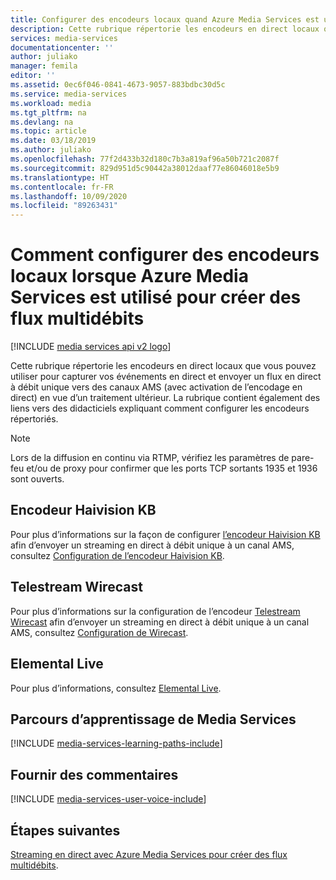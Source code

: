 ```yaml
---
title: Configurer des encodeurs locaux quand Azure Media Services est utilisé pour créer des flux multidébits | Microsoft Docs
description: Cette rubrique répertorie les encodeurs en direct locaux que vous pouvez utiliser pour capturer vos événements en direct et envoyer un flux en direct à débit unique vers des canaux AMS (avec activation de l’encodage en direct) en vue d’un traitement ultérieur. La rubrique contient des liens vers des didacticiels expliquant comment configurer les encodeurs répertoriés.
services: media-services
documentationcenter: ''
author: juliako
manager: femila
editor: ''
ms.assetid: 0ec6f046-0841-4673-9057-883bdbc30d5c
ms.service: media-services
ms.workload: media
ms.tgt_pltfrm: na
ms.devlang: na
ms.topic: article
ms.date: 03/18/2019
ms.author: juliako
ms.openlocfilehash: 77f2d433b32d180c7b3a819af96a50b721c2087f
ms.sourcegitcommit: 829d951d5c90442a38012daaf77e86046018e5b9
ms.translationtype: HT
ms.contentlocale: fr-FR
ms.lasthandoff: 10/09/2020
ms.locfileid: "89263431"
---
```

# <a name="how-to-configure-on-premises-encoders-when-using-azure-media-services-to-create-multi-bitrate-streams"></a>Comment configurer des encodeurs locaux lorsque Azure Media Services est utilisé pour créer des flux multidébits

[!INCLUDE [media services api v2 logo](./includes/v2-hr.md)]

Cette rubrique répertorie les encodeurs en direct locaux que vous pouvez utiliser pour capturer vos événements en direct et envoyer un flux en direct à débit unique vers des canaux AMS (avec activation de l’encodage en direct) en vue d’un traitement ultérieur. La rubrique contient également des liens vers des didacticiels expliquant comment configurer les encodeurs répertoriés.

> [!NOTE]
> Lors de la diffusion en continu via RTMP, vérifiez les paramètres de pare-feu et/ou de proxy pour confirmer que les ports TCP sortants 1935 et 1936 sont ouverts.

## <a name="haivision-kb-encoder"></a>Encodeur Haivision KB
Pour plus d’informations sur la façon de configurer [l’encodeur Haivision KB](https://www.haivision.com/products/kb-series/) afin d’envoyer un streaming en direct à débit unique à un canal AMS, consultez [Configuration de l’encodeur Haivision KB](media-services-configure-kb-live-encoder.md).

## <a name="telestream-wirecast"></a>Telestream Wirecast
Pour plus d’informations sur la configuration de l’encodeur [Telestream Wirecast](https://www.telestream.net/wirecast/overview.htm) afin d’envoyer un streaming en direct à débit unique à un canal AMS, consultez [Configuration de Wirecast](media-services-configure-wirecast-live-encoder.md).

## <a name="elemental-live"></a>Elemental Live
Pour plus d’informations, consultez [Elemental Live](https://www.elemental.com/products/aws-elemental-appliances-software/#elemental-live).

## <a name="media-services-learning-paths"></a>Parcours d’apprentissage de Media Services
[!INCLUDE [media-services-learning-paths-include](../../../includes/media-services-learning-paths-include.md)]

## <a name="provide-feedback"></a>Fournir des commentaires
[!INCLUDE [media-services-user-voice-include](../../../includes/media-services-user-voice-include.md)]

## <a name="next-steps"></a>Étapes suivantes

[Streaming en direct avec Azure Media Services pour créer des flux multidébits](media-services-manage-live-encoder-enabled-channels.md).

